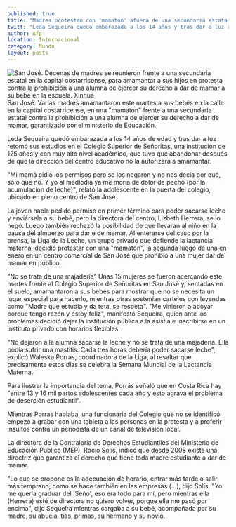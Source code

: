 ```yaml
---
published: true
title: "Madres protestan con 'mamatón' afuera de una secundaria estatal en Costa Rica"
twitt: "Leda Sequeira quedó embarazada a los 14 años y tras dar a luz retomó sus estudios en el Colegio Superior de Señoritas, pero abandonó el centro después que la dirección no le permitió amamantar a su bebé."
author: Afp
location: Internacional
category: Mundo
layout: posts
---
```


![San José. Decenas de madres se reunieron frente a una secundaria estatal en la capital costarricense, para amamantar a sus hijos en protesta contra la prohibición a una alumna de ejercer su derecho a dar de mamar a su bebé en la escuela. Xinhua](http://i.imgur.com/wBGaA7Mm.jpg)San José. Varias madres amamantaron este martes a sus bebés en la calle en la capital costarricense, en una "mamatón" frente a una secundaria estatal contra la prohibición a una alumna de ejercer su derecho a dar de mamar, garantizado por el ministerio de Educación.

Leda Sequeira quedó embarazada a los 14 años de edad y tras dar a luz retomó sus estudios en el Colegio Superior de Señoritas, una institución de 125 años y con muy alto nivel académico, que tuvo que abandonar después de que la dirección del centro educativo no la autorizara a amamantar.

"Mi mamá pidió los permisos pero se los negaron y no nos decía por qué, sólo que no. Y yo al mediodía ya me moría de dolor de pecho (por la acumulación de leche)", relató la adolescente en la puerta del colegio, ubicado en pleno centro de San José.

La joven había pedido permiso en primer término para poder sacarse leche y enviársela a su bebé, pero la directora del centro, Lizbeth Herrera, se lo negó. Luego también rechazó la posibilidad de que llevaran al niño en la pausa del almuerzo para darle de mamar. Al enterarse del caso por la prensa, la Liga de la Leche, un grupo privado que defiende la lactancia materna, decidió protestar con una "mamatón", la segunda luego de una en enero en un centro comercial de San José que prohibió a una mujer dar de mamar en público.

"No se trata de una majadería" Unas 15 mujeres se fueron acercando este martes frente al Colegio Superior de Señoritas en San José y, sentadas en el suelo, amamantaron a sus bebés para mostrar que no se necesita un lugar especial para hacerlo, mientras otras sostenían carteles con leyendas como "Madre que estudia y da teta, se respeta". "Me vinieron a apoyar porque tengo razón y estoy feliz", manifestó Sequeira, quien ante los problemas decidió dejar la institución pública a la asistía e inscribirse en un instituto privado con horarios flexibles.

"No dejaron a la alumna sacarse la leche y no se trata de una majadería. Ella podía sufrir una mastitis. Cada tres horas debería poder sacarse leche", explicó Waleska Porras, coordinadora de la Liga, al resaltar que precisamente estos días se celebra la Semana Mundial de la Lactancia Materna.

Para ilustrar la importancia del tema, Porrás señaló que en Costa Rica hay "entre 13 y 16 mil partos adolescentes cada año y esto agrava el problema de deserción estudiantil".

Mientras Porras hablaba, una funcionaria del Colegio que no se identificó empezó a grabar con una tableta a las personas en la protesta y a proferir insultos contra un periodista de un canal de televisión local.

La directora de la Contraloría de Derechos Estudiantiles del Ministerio de Educación Pública (MEP), Rocío Solís, indicó que desde 2008 existe una directriz que garantiza el derecho que tiene toda madre estudiante a dar de mamar.

"Lo que se propone es la adecuación de horario, entrar más tarde o salir más temprano, como se hace también en las empresas (...), dijo Solís. "Yo me quería graduar del 'Seño', eso era todo para mí, pero mientras ella (Herrera) esté de directora no quiero volver, porque ella me pasó por encima", dijo Sequeira mientras cargaba a su bebé, acompañada por su madre, su abuela, tías, primas, su hermano y su novio.

